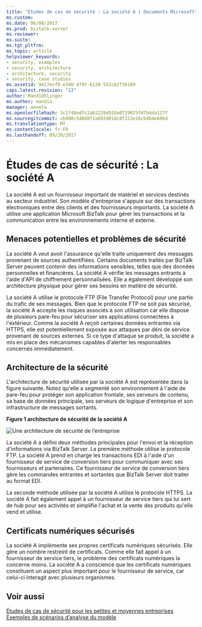 ```yaml
---
title: "Études de cas de sécurité : La société A | Documents Microsoft"
ms.custom: 
ms.date: 06/08/2017
ms.prod: biztalk-server
ms.reviewer: 
ms.suite: 
ms.tgt_pltfrm: 
ms.topic: article
helpviewer_keywords:
- security, examples
- security, architecture
- architecture, security
- security, case studies
ms.assetid: 9417ecf9-e340-479f-b120-552c62f3b189
caps.latest.revision: "13"
author: MandiOhlinger
ms.author: mandia
manager: anneta
ms.openlocfilehash: 3c1f48edfc2ab2228d910a0729025fd7b4da117f
ms.sourcegitcommit: cb908c540d8f1a692d01dc8f313e16cb4b4e696d
ms.translationtype: MT
ms.contentlocale: fr-FR
ms.lasthandoff: 09/20/2017
---
```

# <a name="security-case-studies-company-a"></a>Études de cas de sécurité : La société A
La société A est un fournisseur important de matériel et services destinés au secteur industriel. Son modèle d'entreprise s'appuie sur des transactions électroniques entre des clients et des fournisseurs importants. La société A utilise une application Microsoft BizTalk pour gérer les transactions et la communication entre les environnements interne et externe.  
  
## <a name="potential-threats-and-security-concerns"></a>Menaces potentielles et problèmes de sécurité  
 La société A veut avoir l'assurance qu'elle traite uniquement des messages provenant de sources authentifiées. Certains documents traités par BizTalk Server peuvent contenir des informations sensibles, telles que des données personnelles et financières. La société A vérifie les messages entrants à l'aide d'API de chiffrement personnalisées. Elle a également développé son architecture physique pour gérer ses besoins en matière de sécurité.  
  
 La société A utilise le protocole FTP (File Transfer Protocol) pour une partie du trafic de ses messages. Bien que le protocole FTP ne soit pas sécurisé, la société A accepte les risques associés à son utilisation car elle dispose de plusieurs pare-feu pour sécuriser ses applications connectées à l'extérieur. Comme la société A reçoit certaines données entrantes via HTTPS, elle est potentiellement exposée aux attaques par déni de service provenant de sources externes. Si ce type d'attaque se produit, la société a mis en place des mécanismes capables d'alerter les responsables concernés immédiatement.  
  
## <a name="security-architecture"></a>Architecture de la sécurité  
 L'architecture de sécurité utilisée par la société A est représentée dans la figure suivante. Notez qu'elle a segmenté son environnement à l'aide de pare-feu pour protéger son application frontale, ses serveurs de contenu, sa base de données principale, ses serveurs de logique d'entreprise et son infrastructure de messages sortants.  
  
 **Figure 1 architecture de sécurité de la société A**  
  
 ![Une architecture de sécurité de l’entreprise](../core/media/airproductsbiztalkinfrastructure.gif "AirProductsBizTalkInfrastructure")  
  
 La société A a défini deux méthodes principales pour l'envoi et la réception d'informations via BizTalk Server. La première méthode utilise le protocole FTP. La société A prend en charge les transactions EDI à l'aide d'un fournisseur de service de conversion tiers pour communiquer avec ses fournisseurs et partenaires. Ce fournisseur de service de conversion tiers gère les commandes entrantes et sortantes que BizTalk Server doit traiter au format EDI.  
  
 La seconde méthode utilisée par la société A utilise le protocole HTTPS. La société A fait également appel à un fournisseur de service tiers qui lui sert de hub pour ses activités et simplifie l'achat et la vente des produits qu'elle vend et utilise.  
  
## <a name="secure-digital-certificates"></a>Certificats numériques sécurisés  
 La société A implémente ses propres certificats numériques sécurisés. Elle gère un nombre restreint de certificats. Comme elle fait appel à un fournisseur de service tiers, le problème des certificats numériques la concerne moins. La société A a conscience que les certificats numériques constituent un aspect plus important pour le fournisseur de service, car celui-ci interagit avec plusieurs organismes.  
  
## <a name="see-also"></a>Voir aussi  
 [Études de cas de sécurité pour les petites et moyennes entreprises](../core/security-case-studies-for-small-to-medium-sized-companies.md)    
 [Exemples de scénarios d’analyse du modèle](../core/sample-scenarios-for-threat-model-analysis.md)